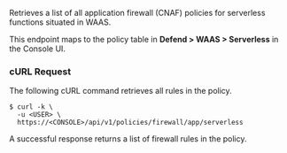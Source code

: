 Retrieves a list of all application firewall (CNAF) policies for serverless functions situated in WAAS.

This endpoint maps to the policy table in **Defend > WAAS > Serverless** in the Console UI.

### cURL Request

The following cURL command retrieves all rules in the policy.

```
$ curl -k \
  -u <USER> \
  https://<CONSOLE>/api/v1/policies/firewall/app/serverless
```

A successful response returns a list of firewall rules in the policy.
